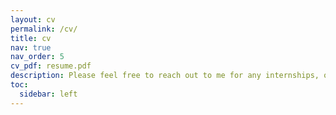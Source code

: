 ```yaml
---
layout: cv
permalink: /cv/
title: cv
nav: true
nav_order: 5
cv_pdf: resume.pdf
description: Please feel free to reach out to me for any internships, opportunities, or collaborations in the domains of Security and Privacy, HCI, Data Science, and Software Development.
toc:
  sidebar: left
---
```

